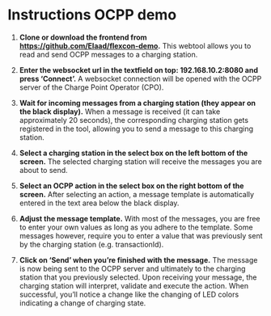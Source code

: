 # Instructions OCPP demo

1.	**Clone or download the frontend from https://github.com/Elaad/flexcon-demo.** This webtool allows you to read and send OCPP messages to a charging station.

2.	**Enter the websocket url in the textfield on top: 192.168.10.2:8080 and press ‘Connect’.** A websocket connection will be opened with the OCPP server of the Charge Point Operator (CPO).

3.	**Wait for incoming messages from a charging station (they appear on the black display).** When a message is received (it can take approximately 20 seconds), the corresponding charging station gets registered in the tool, allowing you to send a message to this charging station. 

4.	**Select a charging station in the select box on the left bottom of the screen.** The selected charging station will receive the messages you are about to send. 

5.	**Select an OCPP action in the select box on the right bottom of the screen.** After selecting an action, a message template is automatically entered in the text area below the black display.

6.	**Adjust the message template.** With most of the messages, you are free to enter your own values as long as you adhere to the template. Some messages however, require you to enter a value that was previously sent by the charging station (e.g. transactionId). 

7.	**Click on ‘Send’ when you’re finished with the message.** The message is now being sent to the OCPP server and ultimately to the charging station that you previously selected. Upon receiving your message, the charging station will interpret, validate and execute the action. When successful, you’ll notice a change like the changing of LED colors indicating a change of charging state.

